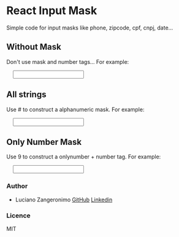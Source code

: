 # React Input Mask

Simple code for input masks like phone, zipcode, cpf, cnpj, date...

## Without Mask
Don't use mask and number tags...
For example:

<pre>
  <Input label="Simple Input" name="simpleInput" />
</pre>


## All strings

Use # to construct a alphanumeric mask.
For example: 

<pre>
  <Input label="Alpha Input" mask='###/###(##)' name="alphaInputName" />
</pre>

## Only Number Mask

Use 9 to construct a onlynumber + number tag.
For example:

<pre>
  <Input label="Mobile Input" mask='(99) 99999-9999' name="mobileInput" number />
</pre>

### Author
  - Luciano Zangeronimo
      [GitHub](https://github.com/zangeronimo)
      [Linkedin](https://www.linkedin.com/in/zangeronimo/)

### Licence
  MIT